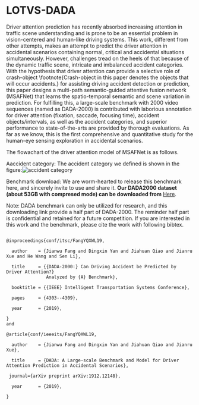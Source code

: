 # LOTVS-DADA
Driver attention prediction has recently absorbed increasing attention in traffic scene understanding and is prone to be an essential problem in vision-centered and human-like driving systems. This work, different from other attempts, makes an attempt to predict the driver attention in accidental scenarios containing normal, critical and accidental situations simultaneously. However, challenges tread on the heels of that because of the dynamic traffic scene, intricate and imbalanced accident categories. With the hypothesis that driver attention can provide a selective role of crash-object \footnote{Crash-object in this paper denotes the objects that will occur accidents.} for assisting driving accident detection or prediction, this paper designs a multi-path semantic-guided attentive fusion network (MSAFNet) that learns the spatio-temporal semantic and scene variation in prediction. For fulfilling this, a large-scale benchmark with 2000 video sequences (named as DADA-2000) is contributed with laborious annotation for driver attention (fixation, saccade, focusing time), accident objects/intervals, as well as the accident categories, and superior performance to state-of-the-arts are provided by thorough evaluations. As far as we know, this is the first comprehensive and quantitative study for the human-eye sensing exploration in accidental scenarios. 

The flowachart of the driver attention model of MSAFNet is as follows.




Aaccident category: The accident category we defined is shown in the figure:![accident category](https://github.com/JWFangit/LOTVS-DADA/blob/master/DADA_accident_categories/accident%20classification.jpg)

Benchmark download: We are worm-hearted to release this benchmark here, and sincerely invite to use and share it. **Our DADA2000 dataset (about 53GB with compresed mode) can be downloaded from** [Here](https://pan.baidu.com/s/1gt0zzd-ofeVeElSlTQbVmw).

Note: DADA benchmark can only be utilized for research, and this downloading link provide a half part of DADA-2000. The reminder half part is confidential and retained for a future competition. If you are interested in this work and the benchmark, please cite the work with following bibtex.
```

@inproceedings{conf/itsc/FangYQXWL19,

  author    = {Jianwu Fang and Dingxin Yan and Jiahuan Qiao and Jianru Xue and He Wang and Sen Li},
  
  title     = {{DADA-2000:} Can Driving Accident be Predicted by Driver Attention?}
               Analyzed by {A} Benchmark},
               
  booktitle = {{IEEE} Intelligent Transportation Systems Conference},
  
  pages     = {4303--4309},
  
  year      = {2019},
  
}
and

@article{conf/ieeeits/FangYQXWL19,

  author    = {Jianwu Fang and Dingxin Yan and Jiahuan Qiao and Jianru Xue},
  
  title     = {DADA: A Large-scale Benchmark and Model for Driver Attention Prediction in Accidental Scenarios},
  
 journal={arXiv preprint arXiv:1912.12148},
 
  year      = {2019},
  
}
```
